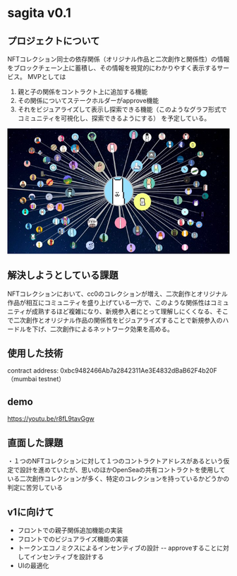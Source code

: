 
# sagita v0.1


## プロジェクトについて
NFTコレクション同士の依存関係（オリジナル作品と二次創作と関係性）の情報をブロックチェーン上に蓄積し、その情報を視覚的にわかりやすく表示するサービス。
MVPとしては
1. 親と子の関係をコントラクト上に追加する機能
2. その関係についてステークホルダーがapprove機能
3. それをビジュアライズして表示し探索できる機能（このようなグラフ形式でコミュニティを可視化し、探索できるようにする）
を予定している。

![](public/FT1g-eGakAEvpKh.jpeg)

## 解決しようとしている課題
NFTコレクションにおいて、cc0のコレクションが増え、二次創作とオリジナル作品が相互にコミュニティを盛り上げている一方で、このような関係性はコミュニティが成熟するほど複雑になり、新規参入者にとって理解しにくくなる、そこで二次創作とオリジナル作品の関係性をビジュアライズすることで新規参入のハードルを下げ、二次創作によるネットワーク効果を高める。

## 使用した技術
contract address: 0xbc9482466Ab7a2842311Ae3E4832dBaB62F4b20F（mumbai testnet）

## demo
https://youtu.be/r8fL9tavGgw

## 直面した課題
・１つのNFTコレクションに対して１つのコントラクトアドレスがあるという仮定で設計を進めていたが、思いのほかOpenSeaの共有コントラクトを使用している二次創作コレクションが多く、特定のコレクションを持っているかどうかの判定に苦労している

## v1に向けて
- フロントでの親子関係追加機能の実装
- フロントでのビジュアライズ機能の実装
- トークンエコノミクスによるインセンティブの設計
-- approveすることに対してインセンティブを設計する
- UIの最適化

